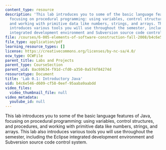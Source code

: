```yaml
---
content_type: resource
description: 'This lab introduces you to some of the basic language features of Java,
  focusing on procedural programming: using variables, control structures, and procedures,
  and working with primitive data like numbers, strings, and arrays. This lab also
  introduces various tools you will use throughout the semester, including the Eclipse
  integrated development environment and Subversion source code control system.'
file: /courses/6-005-elements-of-software-construction-fall-2008/b4c6e546d609cf580eef95aaba9aabdd_MIT6_005f08_lab01.pdf
file_type: application/pdf
learning_resource_types: []
license: https://creativecommons.org/licenses/by-nc-sa/4.0/
ocw_type: OCWFile
parent_title: Labs and Projects
parent_type: CourseSection
parent_uid: 8ac69634-f91d-cfd0-a350-0a574f84274d
resourcetype: Document
title: 'Lab 0.1: Introductory Java'
uid: b4c6e546-d609-cf58-0eef-95aaba9aabdd
video_files:
  video_thumbnail_file: null
video_metadata:
  youtube_id: null
---
```

This lab introduces you to some of the basic language features of Java, focusing on procedural programming: using variables, control structures, and procedures, and working with primitive data like numbers, strings, and arrays. This lab also introduces various tools you will use throughout the semester, including the Eclipse integrated development environment and Subversion source code control system.